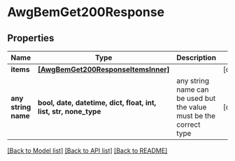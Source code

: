 # AwgBemGet200Response


## Properties
Name | Type | Description | Notes
------------ | ------------- | ------------- | -------------
**items** | [**[AwgBemGet200ResponseItemsInner]**](AwgBemGet200ResponseItemsInner.md) |  | [optional] 
**any string name** | **bool, date, datetime, dict, float, int, list, str, none_type** | any string name can be used but the value must be the correct type | [optional]

[[Back to Model list]](../README.md#documentation-for-models) [[Back to API list]](../README.md#documentation-for-api-endpoints) [[Back to README]](../README.md)


